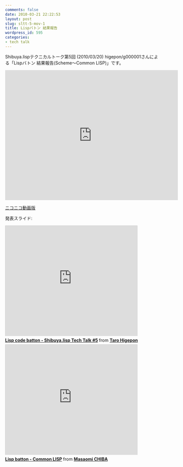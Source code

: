 ```yaml
---
comments: false
date: 2010-03-21 22:22:53
layout: post
slug: sltt-5-mov-1
title: Lispバトン 結果報告
wordpress_id: 595
categories:
- tech talk
---
```


Shibuya.lispテクニカルトーク第5回 (2010/03/20) higepon/g000001さんによる「Lispバトン 結果報告(Scheme〜Common LISP)」です。

<iframe width="560" height="420" src="http://www.youtube.com/embed/SH-5EN1ML4I" frameborder="0" allowfullscreen="allowfullscreen"></iframe>

[ニコニコ動画版](http://www.nicovideo.jp/watch/sm10103727)

発表スライド:

<iframe src="http://www.slideshare.net/slideshow/embed_code/3506285" width="427" height="356" frameborder="0" marginwidth="0" marginheight="0" scrolling="no" style="border:1px solid #CCC;border-width:1px 1px 0;margin-bottom:5px" > </iframe> <div style="margin-bottom:5px"> <strong> <a href="http://www.slideshare.net/higepon/scheme-code-batton-shibuyalisp-tech-talk-5" title="Lisp code batton - Shibuya.lisp Tech Talk #5" target="_blank">Lisp code batton - Shibuya.lisp Tech Talk #5</a> </strong> from <strong><a href="http://www.slideshare.net/higepon" target="_blank">Taro Higepon</a></strong> </div>

<iframe src="http://www.slideshare.net/slideshow/embed_code/3506983" width="427" height="356" frameborder="0" marginwidth="0" marginheight="0" scrolling="no" style="border:1px solid #CCC;border-width:1px 1px 0;margin-bottom:5px" > </iframe> <div style="margin-bottom:5px"> <strong> <a href="http://www.slideshare.net/g000001/lisp-baton-common-lisp" title="Lisp batton - Common LISP" target="_blank">Lisp batton - Common LISP</a> </strong> from <strong><a href="http://www.slideshare.net/g000001" target="_blank">Masaomi CHIBA</a></strong> </div>
